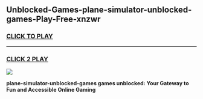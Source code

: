 
## Unblocked-Games-plane-simulator-unblocked-games-Play-Free-xnzwr
<h3>
<a href="https://premium76.site?title=plane-simulator-unblocked-games&ref=23A">CLICK TO PLAY</a></h3>
<hr>

<h3>
<a href="https://premium76.site?title=plane-simulator-unblocked-games&ref=23A">CLICK 2 PLAY</a>
  
</h3>

<a href="https://premium76.site?title=plane-simulator-unblocked-games&ref=23A"><img src="https://clearcache.store/games.png"></a>


**plane-simulator-unblocked-games games unblocked: Your Gateway to Fun and Accessible Online Gaming**
